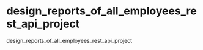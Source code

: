 # design_reports_of_all_employees_rest_api_project
 design_reports_of_all_employees_rest_api_project
